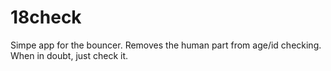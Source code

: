 # 18check

Simpe app for the bouncer. Removes the human part from age/id checking. When in doubt, just check it.
